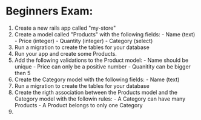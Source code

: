 # Beginners Exam:
  1. Create a new rails app called "my-store"
  2. Create a model called "Products" with the following fields:
    - Name (text)
    - Price (integer)
    - Quantity (integer)
    - Category (select)
  3. Run a migration to create the tables for your database
  4. Run your app and create some Products.
  5. Add the following validations to the Product model:
    - Name should be unique
    - Price can only be a positive number
    - Quanitity can be bigger then 5
  6. Create the Category model with the following fields:
    - Name (text)
  7. Run a migration to create the tables for your database
  8. Create the rigth association between the Products model and the Category model with the followin rules:
    - A Category can have many Products
    - A Product belongs to only one Category
  9. 